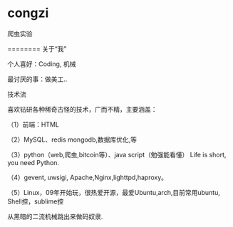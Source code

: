 congzi
======

爬虫实验


========
关于“我”

个人喜好：Coding, 机械

最讨厌的事：做美工..

技术流

喜欢钻研各种稀奇古怪的技术，广而不精，主要涵盖：

（1）前端：HTML

（2）MySQL、redis mongodb,数据库优化,等

（3）python（web,爬虫,bitcoin等）、java script（勉强能看懂）  Life is short, you need Python.

（4）gevent, uwsigi, Apache,Nginx,lighttpd,haproxy。

（5）Linux，09年开始玩，很热爱开源，最爱Ubuntu,arch,目前常用ubuntu, Shell控，sublime控


从黑暗的二流机械跳出来做码奴隶.

